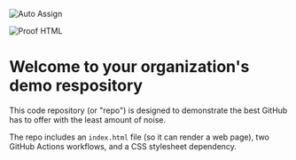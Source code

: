 ![Auto Assign](https://github.com/GLM-Projects/demo-repository/actions/workflows/auto-assign.yml/badge.svg)

![Proof HTML](https://github.com/GLM-Projects/demo-repository/actions/workflows/proof-html.yml/badge.svg)

# Welcome to your organization's demo respository
This code repository (or "repo") is designed to demonstrate the best GitHub has to offer with the least amount of noise.

The repo includes an `index.html` file (so it can render a web page), two GitHub Actions workflows, and a CSS stylesheet dependency.
